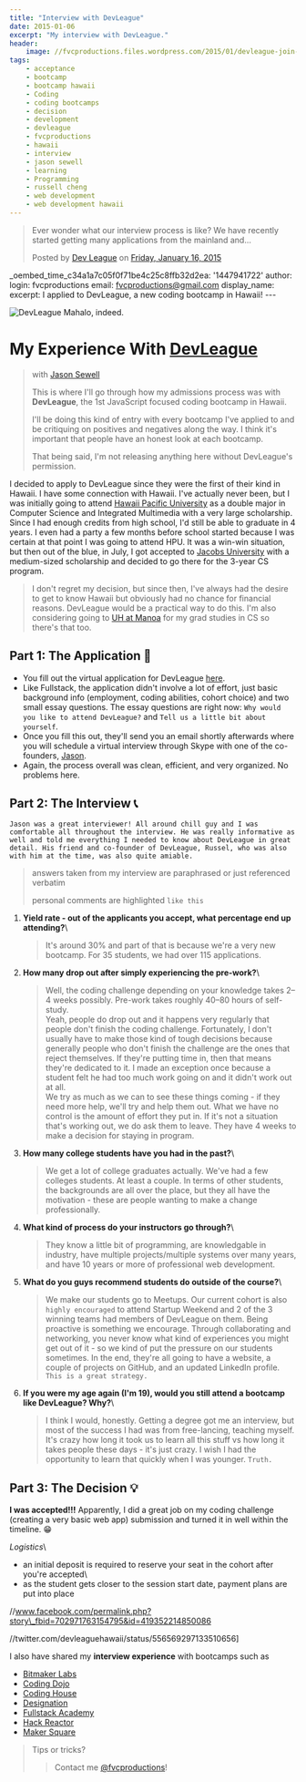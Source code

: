 ```yaml
---
title: "Interview with DevLeague"
date: 2015-01-06
excerpt: "My interview with DevLeague."
header:
    image: //fvcproductions.files.wordpress.com/2015/01/devleague-join-the-movement-learn-to-code-in-hawaii.png?w=1024&h=435&crop=1
tags:
    - acceptance
    - bootcamp
    - bootcamp hawaii
    - Coding
    - coding bootcamps
    - decision
    - development
    - devleague
    - fvcproductions
    - hawaii
    - interview
    - jason sewell
    - learning
    - Programming
    - russell cheng
    - web development
    - web development hawaii
---
```


> Ever wonder what our interview process is like? We have recently
> started getting many applications from the mainland and...
>
> Posted by [Dev
> League](//www.facebook.com/Dev-League-419352214850086/)
> on [Friday, January 16,
> 2015](//www.facebook.com/permalink.php?story_fbid=702971763154795&id=419352214850086)


\_oembed\_time\_c34a1a7c05f0f71be4c25c8ffb32d2ea: '1447941722' author:
login: fvcproductions email: fvcproductions@gmail.com display\_name:
 excerpt: I
applied to DevLeague, a new coding bootcamp in Hawaii! ---

![DevLeague](//fvcproductions.files.wordpress.com/2015/01/devleague2.jpg) Mahalo, indeed.

My Experience With [DevLeague](//www.devleague.com "DevLeague")
====================================================================

> with [Jason
> Sewell](//www.linkedin.com/in/jasonsewell "Jason Sewell")
>
> This is where I'll go through how my admissions process was with
> **DevLeague**, the 1st JavaScript focused coding bootcamp in Hawaii.
>
> I'll be doing this kind of entry with every bootcamp I've applied to
> and be critiquing on positives and negatives along the way. I think
> it's important that people have an honest look at each bootcamp.
>
> That being said, I'm not releasing anything here without DevLeague's
> permission.



I decided to apply to DevLeague since they were the first of their kind
in Hawaii. I have some connection with Hawaii. I've actually never been,
but I was initially going to attend [Hawaii Pacific
University](//www.hpu.edu "HPU") as a double major in Computer
Science and Integrated Multimedia with a very large scholarship. Since I
had enough credits from high school, I'd still be able to graduate in 4
years. I even had a party a few months before school started because I
was certain at that point I was going to attend HPU. It was a win-win
situation, but then out of the blue, in July, I got accepted to [Jacobs
University](//www.jacobs-university.de "Jacobs University") with a
medium-sized scholarship and decided to go there for the 3-year CS
program.

> I don't regret my decision, but since then, I've always had the desire
> to get to know Hawaii but obviously had no chance for financial
> reasons. DevLeague would be a practical way to do this. I'm also
> considering going to [UH at
> Manoa](//www.ics.hawaii.edu "UH@Manoa CS") for my grad studies in
> CS so there's that too.



Part 1: The Application 📝
-------------------------

-   You fill out the virtual application for DevLeague
    [here](//www.devleague.com/apply "Apply to DevLeague").
-   Like Fullstack, the application didn't involve a lot of effort, just
    basic background info (employment, coding abilities, cohort choice)
    and two small essay questions. The essay questions are right
    now: `Why would you like to attend DevLeague?` and
    `Tell us a little bit about yourself`.
-   Once you fill this out, they'll send you an email shortly afterwards
    where you will schedule a virtual interview through Skype with one
    of the co-founders,
    [Jason](//twitter.com/sewell_jason "Jason - Twitter").
-   Again, the process overall was clean, efficient, and very organized.
    No problems here.



Part 2: The Interview 📞
-----------------------

    Jason was a great interviewer! All around chill guy and I was comfortable all throughout the interview. He was really informative as well and told me everything I needed to know about DevLeague in great detail. His friend and co-founder of DevLeague, Russel, who was also with him at the time, was also quite amiable.

> answers taken from my interview are paraphrased or just referenced
> verbatim
>
> personal comments are highlighted `like this`



1. **Yield rate - out of the applicants you accept, what percentage end
    up attending?**\

    > It's around 30% and part of that is because we're a very new
    > bootcamp. For 35 students, we had over 115 applications.

2. **How many drop out after simply experiencing the pre-work?**\

    > Well, the coding challenge depending on your knowledge takes 2–4
    > weeks possibly. Pre-work takes roughly 40–80 hours of self-study.\
    > Yeah, people do drop out and it happens very regularly that people
    > don't finish the coding challenge. Fortunately, I don't usually
    > have to make those kind of tough decisions because generally
    > people who don't finish the challenge are the ones that reject
    > themselves. If they're putting time in, then that means they're
    > dedicated to it. I made an exception once because a student felt
    > he had too much work going on and it didn't work out at all.\
    > We try as much as we can to see these things coming - if they need
    > more help, we'll try and help them out. What we have no control is
    > the amount of effort they put in. If it's not a situation that's
    > working out, we do ask them to leave. They have 4 weeks to make a
    > decision for staying in program.

3. **How many college students have you had in the past?**\

    > We get a lot of college graduates actually. We've had a few
    > colleges students. At least a couple. In terms of other students,
    > the backgrounds are all over the place, but they all have the
    > motivation - these are people wanting to make a change
    > professionally.

4.  **What kind of process do your instructors go through?**\

    > They know a little bit of programming, are knowledgable in
    > industry, have multiple projects/multiple systems over many years,
    > and have 10 years or more of professional web development.

5.  **What do you guys recommend students do outside of the course?**\

    > We make our students go to Meetups. Our current cohort is also
    > `highly encouraged` to attend Startup Weekend and 2 of the 3
    > winning teams had members of DevLeague on them. Being proactive is
    > something we encourage. Through collaborating and networking, you
    > never know what kind of experiences you might get out of it - so
    > we kind of put the pressure on our students sometimes. In the end,
    > they're all going to have a website, a couple of projects on
    > GitHub, and an updated LinkedIn profile.
    > `This is a great strategy.`

6.  **If you were my age again (I'm 19), would you still attend a
    bootcamp like DevLeague? Why?**\

    > I think I would, honestly. Getting a degree got me an interview,
    > but most of the success I had was from free-lancing, teaching
    > myself. It's crazy how long it took us to learn all this stuff vs
    > how long it takes people these days - it's just crazy. I wish I
    > had the opportunity to learn that quickly when I was younger.
    > `Truth.`



Part 3: The Decision 💡
----------------------

**I was accepted!!!** Apparently, I did a great job on my coding
challenge (creating a very basic web app) submission and turned it in
well within the timeline. 😁

*Logistics*\
- an initial deposit is required to reserve your seat in the cohort
after you're accepted\
- as the student gets closer to the session start date, payment plans
are put into place



//www.facebook.com/permalink.php?story\_fbid=702971763154795&id=419352214850086

//twitter.com/devleaguehawaii/status/556569297133510656\]



I also have shared my **interview experience** with bootcamps such as

- [Bitmaker
    Labs](/blog/2014/03/12/interview-bitmaker-labs/)
- [Coding
    Dojo](/blog/2015/01/06/interview-coding-dojo/)
- [Coding
    House](//fvcproductions.com/blog/2015/01/06/coding-house-interview/ "Interview with Coding House 🏠")
- [Designation](//fvcproductions.com/blog/2015/01/06/interview-with-designation/ "Interview with Designation 🎨")
- [Fullstack
    Academy](//fvcproductions.com/blog/2014/12/28/my-experience-with-fullstack-academy-of-code/ "My Experience with Fullstack Academy of Code 💻")
- [Hack
    Reactor](//fvcproductions.com/blog/2015/01/05/questioning-hack-reactor/ "Questioning Hack Reactor 🔑")
- [Maker
    Square](//fvcproductions.com/blog/2015/01/14/my-experience-with-makersquare-%f0%9f%92/ "My Experience with MakerSquare 💻")



> Tips or tricks?
>
> > Contact me
> > [@fvcproductions](//twitter.com/fvcproductions "Twitter - FVCproductions")!
